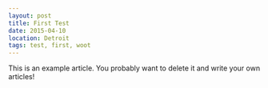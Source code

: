 ```yaml
---
layout: post
title: First Test
date: 2015-04-10
location: Detroit
tags: test, first, woot
---
```


This is an example article. You probably want to delete it and write your own articles!
